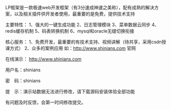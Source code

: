 LP框架是一款极速web开发框架（有3分速成神速之美称），配有成熟的解决方案，以及相关插件供开发者使用，最重要的是免费，提供技术支持

主要特性：
1、强大的一键生成功能
2、日志管理模块
3、菜单数据云同步
4、redis缓存机制
5、码表转换机制
6、mysql和oracle无缝切换衔接

核心服务：
1、免费开发，最重要的有技术支持、视频讲解（待共享，采用csdn授课方式）
2、众多的案例应用 如：http://www.shinians.com 官网

在线演示：
http://www.shinians.com

用户名：shinians

密　码：shinians

提　示：演示站数据无法进行修改，请下载源码安装体验全部功能


有问题及时反馈，会第一时间修改提交。
